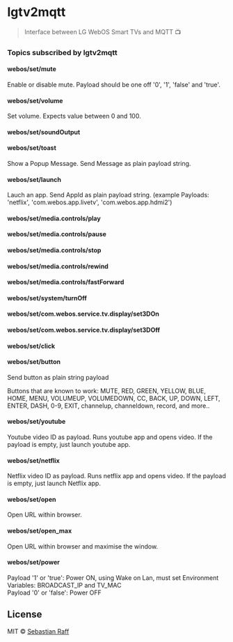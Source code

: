 # lgtv2mqtt


> Interface between LG WebOS Smart TVs and MQTT 📺
 

### Topics subscribed by lgtv2mqtt


#### webos/set/mute

Enable or disable mute. Payload should be one off '0', '1', 'false' and 'true'.

#### webos/set/volume

Set volume. Expects value between 0 and 100.

#### webos/set/soundOutput

#### webos/set/toast

Show a Popup Message. Send Message as plain payload string.

#### webos/set/launch

Lauch an app. Send AppId as plain payload string. (example Payloads: 'netflix', 'com.webos.app.livetv', 'com.webos.app.hdmi2')

#### webos/set/media.controls/play

#### webos/set/media.controls/pause

#### webos/set/media.controls/stop

#### webos/set/media.controls/rewind

#### webos/set/media.controls/fastForward

#### webos/set/system/turnOff

#### webos/set/com.webos.service.tv.display/set3DOn

#### webos/set/com.webos.service.tv.display/set3DOff

#### webos/set/click

#### webos/set/button

Send button as plain string payload

Buttons that are known to work:
MUTE, RED, GREEN, YELLOW, BLUE, HOME, MENU, VOLUMEUP, VOLUMEDOWN, CC, BACK, UP, DOWN, LEFT, ENTER, DASH, 0-9, EXIT,
channelup, channeldown, record, and more..
                    
#### webos/set/youtube 

Youtube video ID as payload. Runs youtube app and opens video. If the payload is empty, just launch youtube app.       
                    
#### webos/set/netflix 

Netflix video ID as payload. Runs netflix app and opens video. If the payload is empty, just launch Netflix app.       
                       
      
#### webos/set/open 
Open URL within browser.

#### webos/set/open_max 
Open URL within browser and maximise the window.     

#### webos/set/power
Payload '1' or 'true': Power ON, using Wake on Lan, must set Environment Variables: BROADCAST_IP and TV_MAC  
Payload '0' or 'false': Power OFF                           


## License

MIT © [Sebastian Raff](https://github.com/hobbyquaker)

[mit-badge]: https://img.shields.io/badge/License-MIT-blue.svg?style=flat
[mit-url]: LICENSE
